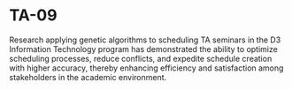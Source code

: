 # TA-09
Research applying genetic algorithms to scheduling TA seminars in the D3 Information Technology program has demonstrated the ability to optimize scheduling processes, reduce conflicts, and expedite schedule creation with higher accuracy, thereby enhancing efficiency and satisfaction among stakeholders in the academic environment.
